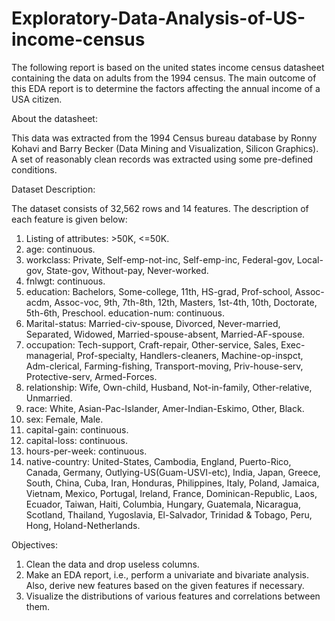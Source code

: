 # Exploratory-Data-Analysis-of-US-income-census

The following report is based on the united states income census datasheet containing the data on adults from the 1994 census. The main outcome of this EDA report is to determine the factors affecting the annual income of a USA citizen.


About the datasheet:

This data was extracted from the 1994 Census bureau database by Ronny Kohavi and Barry Becker (Data Mining and Visualization, Silicon Graphics). A set of reasonably clean records was extracted using some pre-defined conditions.


Dataset Description:

The dataset consists of 32,562 rows and 14 features. The description of each feature is given below:


1. Listing of attributes: >50K, <=50K.
2. age: continuous.
3. workclass: Private, Self-emp-not-inc, Self-emp-inc, Federal-gov, Local-gov, State-gov, Without-pay, Never-worked.
4. fnlwgt: continuous.
5. education: Bachelors, Some-college, 11th, HS-grad, Prof-school, Assoc-acdm, Assoc-voc, 9th, 7th-8th, 12th, Masters, 1st-4th, 10th, Doctorate, 5th-6th, Preschool.
education-num: continuous.
6. Marital-status: Married-civ-spouse, Divorced, Never-married, Separated, Widowed, Married-spouse-absent, Married-AF-spouse.
7. occupation: Tech-support, Craft-repair, Other-service, Sales, Exec-managerial, Prof-specialty, Handlers-cleaners, Machine-op-inspct, Adm-clerical, Farming-fishing, Transport-moving, Priv-house-serv, Protective-serv, Armed-Forces.
8. relationship: Wife, Own-child, Husband, Not-in-family, Other-relative, Unmarried.
9. race: White, Asian-Pac-Islander, Amer-Indian-Eskimo, Other, Black.
10. sex: Female, Male.
11. capital-gain: continuous.
12. capital-loss: continuous.
13. hours-per-week: continuous.
14. native-country: United-States, Cambodia, England, Puerto-Rico, Canada, Germany, Outlying-US(Guam-USVI-etc), India, Japan, Greece, South, China, Cuba, Iran, Honduras, Philippines, Italy, Poland, Jamaica, Vietnam, Mexico, Portugal, Ireland, France, Dominican-Republic, Laos, Ecuador, Taiwan, Haiti, Columbia, Hungary, Guatemala, Nicaragua, Scotland, Thailand, Yugoslavia, El-Salvador, Trinidad & Tobago, Peru, Hong, Holand-Netherlands.


Objectives:

1. Clean the data and drop useless columns.
2. Make an EDA report, i.e., perform a univariate and bivariate analysis. Also, derive new features based on the given features if necessary.
3. Visualize the distributions of various features and correlations between them.
